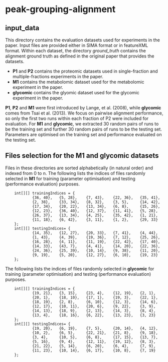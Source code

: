 # peak-grouping-alignment

## input_data

This directory contains the evaluation datasets used for experiments in the paper. Input files are provided either in SIMA format or in featureXML format. Within each dataset, the directory *ground_truth* contains the alignment ground truth as defined in the original paper that provides the datasets.

* **P1** and **P2** contains the proteomic datasets used in single-fraction and multiple-fractions experiments in the paper.
* **M1** contains the metabolomic dataset used for the metabolomic experiment in the paper.
* **glycomic** contains the glyomic dataset used for the glycomic experiment in the paper.

**P1**, **P2** and **M1** were first introduced by Lange, et al. (2008), while **glycomic** comes from Tsai et al. (2013). We focus on pairwise alignment performance, so only the first two runs within each fraction of P2 were included for evaluation. For **M1** and **glycomic**, we extracted 30 random pairs of runs to be the training set and further 30 random pairs of runs to be the testing set. Parameters are optimised on the training set and performance evaluated on the testing set. 

## Files selection for the M1 and glycomic datasets

Files in these directories are sorted alphabetically (in natural order) and indexed from 0 to n. The following lists the indices of files randomly selected in **M1** for training (parameter optimisation) and testing (performance evaluation) purposes.

		int[][] trainingIndices = { 
				{36, 40}, 	{5, 28}, 	{7, 43}, 	{22, 36}, 	{35, 41},
				{2, 38}, 	{33, 34}, 	{8, 32}, 	{3, 5}, 	{14, 42},
				{17, 34},	{20, 22}, 	{13, 34}, 	{6, 8}, 	{15, 26},
				{12, 23},	{36, 40}, 	{12, 37}, 	{11, 41},	{5, 28},
				{26, 37},	{13, 34},	{4, 25},	{35, 42},	{1, 21},
				{11, 18}, 	{6, 42},	{3, 11},	{1, 2}, 	{29, 33}
		};
		int[][] testingIndices= {
				{14, 35},	{12, 27}, 	{20, 33},	{7, 41},	{4, 44},
				{1, 43},	{4, 39}, 	{19, 36}, 	{7, 12}, 	{25, 26},
				{16, 28}, 	{4, 11},	{11, 19}, 	{22, 42},	{17, 40},
				{14, 33},	{43, 7},	{4, 41},	{14, 20}, 	{22, 36},
				{24, 36},	{25, 39},	{10, 14},	{9, 38},	{11, 20},
				{9, 19},	{5, 20},	{12, 27},	{6, 10}, 	{19, 23}						
		};

The following lists the indices of files randomly selected in **glycomic** for training (parameter optimisation) and testing (performance evaluation) purposes.

		int[][] trainingIndices = { 
				{19, 21}, 	{3, 15}, 	{23, 4}, 	{12, 19}, 	{2, 1},
				{20, 1}, 	{18, 10}, 	{17, 1}, 	{19, 3}, 	{22, 1},
				{18, 19},	{2, 8}, 	{6, 10}, 	{12, 3}, 	{14, 6},
				{12, 17},	{10, 11}, 	{20, 6}, 	{9, 22},	{3, 9},
				{14, 13},	{18, 9},	{2, 13},	{14, 3},	{8, 4},
				{13, 4}, 	{18, 16},	{6, 22},	{13, 23}, 	{3, 23}
		};
		int[][] testingIndices= {
				{19, 20},	{6, 19}, 	{7, 5},		{20, 14},	{4, 12},
				{10, 2},	{6, 5}, 	{22, 21}, 	{21, 8}, 	{9, 18},
				{3, 4}, 	{10, 5},	{6, 8}, 	{17, 15},	{13, 7},
				{5, 16},	{9, 4},		{12, 11},	{19, 12}, 	{8, 3},
				{21, 22},	{5, 14},	{6, 20},	{6, 4},		{7, 9},
				{11, 23},	{10, 14},	{6, 17},	{10, 8}, 	{7, 19}						
		};

